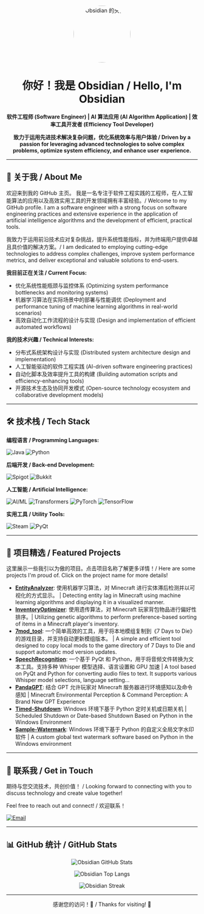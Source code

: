 <div align="center">
  <a href="https://github.com/loveboyme">
    <img src="https://github.com/user-attachments/assets/d75f1974-8887-4bb5-bcb8-37c40bc0e49f" width="150" alt="Obsidian 的头像" style="border-radius: 50%;">
  </a>

  <h1>你好！我是 Obsidian / Hello, I'm Obsidian</h1>
  <p><b>软件工程师 (Software Engineer) | AI 算法应用 (AI Algorithm Application) | 效率工具开发者 (Efficiency Tool Developer)</b></p>
  <p><b>致力于运用先进技术解决复杂问题，优化系统效率与用户体验 / Driven by a passion for leveraging advanced technologies to solve complex problems, optimize system efficiency, and enhance user experience.</b></p>
</div>

<hr style="border: none; border-top: 1px solid #ddd;">

<h2>🚀 关于我 / About Me</h2>

<p>欢迎来到我的 GitHub 主页。 我是一名专注于软件工程实践的工程师，在人工智能算法的应用以及高效实用工具的开发领域拥有丰富经验。/ Welcome to my GitHub profile. I am a software engineer with a strong focus on software engineering practices and extensive experience in the application of artificial intelligence algorithms and the development of efficient, practical tools.</p>

<p>我致力于运用前沿技术应对复杂挑战，提升系统性能指标，并为终端用户提供卓越且具价值的解决方案。/ I am dedicated to employing cutting-edge technologies to address complex challenges, improve system performance metrics, and deliver exceptional and valuable solutions to end-users.</p>

**我目前正在关注 / Current Focus:**

* 优化系统性能瓶颈与监控体系 (Optimizing system performance bottlenecks and monitoring systems)
* 机器学习算法在实际场景中的部署与性能调优 (Deployment and performance tuning of machine learning algorithms in real-world scenarios)
* 高效自动化工作流程的设计与实现 (Design and implementation of efficient automated workflows)

**我的技术兴趣 / Technical Interests:**

* 分布式系统架构设计与实现 (Distributed system architecture design and implementation)
* 人工智能驱动的软件工程实践 (AI-driven software engineering practices)
* 自动化脚本及效率提升工具的构建 (Building automation scripts and efficiency-enhancing tools)
* 开源技术生态及协同开发模式 (Open-source technology ecosystem and collaborative development models)

<hr style="border: none; border-top: 1px solid #ddd;">

<h2>🛠️ 技术栈 / Tech Stack</h2>

**编程语言 / Programming Languages:**

<p>
  <img src="https://img.shields.io/badge/-Java-orange?style=flat-square&logo=openjdk&logoColor=white" alt="Java">
  <img src="https://img.shields.io/badge/-Python-blue?style=flat-square&logo=python&logoColor=white" alt="Python">
</p>

**后端开发 / Back-end Development:**

<p>
  <img src="https://img.shields.io/badge/-Spigot-6C4F3D?style=flat-square&logo=spigot&logoColor=white" alt="Spigot">
  <img src="https://img.shields.io/badge/-Bukkit-6C4F3D?style=flat-square&logo=bukkit&logoColor=white" alt="Bukkit">
</p>

**人工智能 / Artificial Intelligence:**

<p>
  <img src="https://img.shields.io/badge/-AI/ML-brightgreen?style=flat-square&logo=artificial-intelligence&logoColor=white" alt="AI/ML">
  <img src="https://img.shields.io/badge/-Transformers-ffca28?style=flat-square&logo=huggingface&logoColor=black" alt="Transformers">
  <img src="https://img.shields.io/badge/-PyTorch-ee4c2c?style=flat-square&logo=pytorch&logoColor=white" alt="PyTorch">
  <img src="https://img.shields.io/badge/-TensorFlow-ff6f00?style=flat-square&logo=tensorflow&logoColor=white" alt="TensorFlow">
</p>

**实用工具 / Utility Tools:**

<p>
  <img src="https://img.shields.io/badge/-Steam-171A21?style=flat-square&logo=steam&logoColor=white" alt="Steam">
  <img src="https://img.shields.io/badge/-PyQt-0075B2?style=flat-square&logo=PyQt&logoColor=white" alt="PyQt">
</p>

<hr style="border: none; border-top: 1px solid #ddd;">

<h2>💼 项目精选 / Featured Projects</h2>

<p>这里展示一些我引以为傲的项目。点击项目名称了解更多详情！/ Here are some projects I'm proud of. Click on the project name for more details!</p>

<ul>
  <li>
    <a href="https://github.com/loveboyme/EntityAnalyzer"><b>EntityAnalyzer</b></a>: 使用机器学习算法，对 Minecraft 进行实体滞后检测并以可视化的方式显示。 | Detecting entity lag in Minecraft using machine learning algorithms and displaying it in a visualized manner.
  </li>
  <li>
    <a href="https://github.com/loveboyme/InventoryOptimizer"><b>InventoryOptimizer</b></a>: 使用遗传算法，对 Minecraft 玩家背包物品进行偏好性排序。| Utilizing genetic algorithms to perform preference-based sorting of items in a Minecraft player's inventory.
  </li>
  <li>
    <a href="https://github.com/loveboyme/7mod_tool"><b>7mod_tool</b></a>: 一个简单高效的工具，用于将本地模组复制到《7 Days to Die》的游戏目录，并支持自动更新模组版本。 | A simple and efficient tool designed to copy local mods to the game directory of 7 Days to Die and support automatic mod version updates.
  </li>
  <li>
    <a href="https://github.com/loveboyme/SpeechRecognition"><b>SpeechRecognition</b></a>: 一个基于 PyQt 和 Python，用于将音频文件转换为文本工具。支持多种 Whisper 模型选择、语言设置和 GPU 加速 | A tool based on PyQt and Python for converting audio files to text. It supports various Whisper model selections, language setting…
  </li>
  <li>
    <a href="https://github.com/loveboyme/PandaGPT"><b>PandaGPT</b></a>: 结合 GPT 允许玩家对 Minecraft 服务器进行环境感知以及命令感知 | Minecraft Environmental Perception & Command Perception: A Brand New GPT Experience
  </li>
  <li>
    <a href="https://github.com/loveboyme/Timed-Shutdown"><b>Timed-Shutdown</b></a>: Windows 环境下基于 Python 定时关机或日期关机 | Scheduled Shutdown or Date-based Shutdown Based on Python in the Windows Environment
  </li>
  <li>
    <a href="https://github.com/loveboyme/Sample-Watermark"><b>Sample-Watermark</b></a>: Windows 环境下基于 Python 的自定义全局文字水印软件 | A custom global text watermark software based on Python in the Windows environment
  </li>
</ul>

<hr style="border: none; border-top: 1px solid #ddd;">

<h2>🤝 联系我 / Get in Touch</h2>

<p>期待与您交流技术，共创价值！ / Looking forward to connecting with you to discuss technology and create value together!</p>

<p>Feel free to reach out and connect! / 欢迎联系！</p>

<p>
  <a href="mailto:loveboyme@outlook.com">
    <img src="https://img.shields.io/badge/-loveboyme@outlook.com-critical?style=flat-square&logo=microsoft-outlook&logoColor=white" alt="Email">
  </a>
</p>

<hr style="border: none; border-top: 1px solid #ddd;">

<h2>📊 GitHub 统计 / GitHub Stats</h2>

<p align="center">
  <img src="https://github-readme-stats.vercel.app/api?username=loveboyme&show_icons=true&locale=zh" alt="Obsidian GitHub Stats" />
</p>

<p align="center">
  <img src="https://github-readme-stats.vercel.app/api/top-langs?username=loveboyme&langs_count=8&locale=zh&layout=compact" alt="Obsidian Top Langs" />
</p>

<p align="center">
  <img src="https://streak-stats.demolab.com/?user=loveboyme&locale=zh&theme=dark&hide_border=true" alt="Obsidian Streak" />
</p>

<hr style="border: none; border-top: 1px solid #ddd;">

<div align="center">
  感谢您的访问！🎉 / Thanks for visiting! 🎉
</div>
